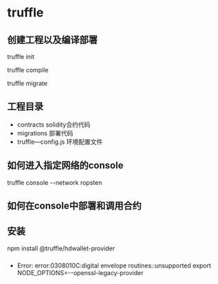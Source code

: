# truffle

## 创建工程以及编译部署

truffle init

truffle compile

truffle migrate

## 工程目录

* contracts solidity合约代码
* migrations 部署代码
* truffle—config.js 环境配置文件

## 如何进入指定网络的console

truffle console --network ropsten

## 如何在console中部署和调用合约

## 安装
npm install @truffle/hdwallet-provider

###
* Error: error:0308010C:digital envelope routines::unsupported
  export NODE_OPTIONS=--openssl-legacy-provider

